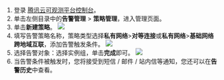1. 登录 [腾讯云可观测平台控制台](https://console.cloud.tencent.com/monitor/overview2)。
2. 单击左侧目录中的**告警管理** > **策略管理**，进入管理页面。
3. 单击**新建策略**。
![](https://main.qcloudimg.com/raw/ffff7fffe15daf270db302b5bf8d0a3c.png)
4. 填写告警策略名称，策略类型选择**私有网络**>**对等连接**或**私有网络**>**基础网络跨地域互联**，添加告警触发条件。
![](https://main.qcloudimg.com/raw/081cce66850ecea7c11ac5eadd605529.png)
5. 选择告警对象：选择实例组，单击**完成**即可。
 ![](https://main.qcloudimg.com/raw/fc351f41a820962894f7391a827e06fe.png)
6. 当告警条件被触发时，您将接受到短信 / 邮件 / 站内信等通知，您还可以在**告警历史**中查看。

